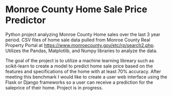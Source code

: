 # Monroe County Home Sale Price Predictor

Python project analyzing Monroe County Home sales over the last 3 year period. CSV files of home sale data pulled from Monroe County Real Property Portal at https://www.monroecounty.gov/etc/rp/search2.php. Utilizes the Pandas, Matplotlib, and Numpy libraries to analyze the data.  

The goal of the project is to utilize a machine learning libreary such as scikit-learn to create a model to predict home sale price based on the features and specifications of the home with at least 70% accuracy.  After meeting this benchmark I would like to create a user web interface using the Flask or Django frameworks so a user can receive a prediction for the saleprice of their home.  Project is in progress.
